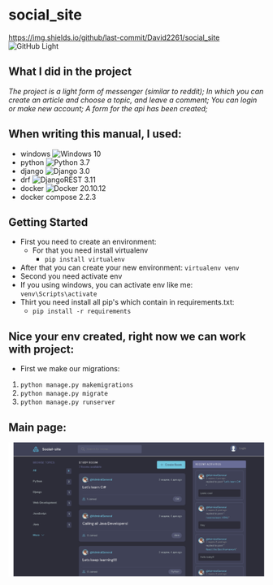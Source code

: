 # social_site
https://img.shields.io/github/last-commit/David2261/social_site
![GitHub Light](https://github.com/github-light.png#gh-dark-mode-only)

## What I did in the project
*The project is a light form of messenger (similar to reddit);
In which you can create an article and choose a topic, and leave a comment;
You can login or make new account;
A form for the api has been created;*

## When writing this manual, I used:
- windows ![Windows](https://img.shields.io/badge/Windows-0078D6?style=for-the-badge&logo=windows&logoColor=white) 10
- python ![Python](https://img.shields.io/badge/python-3670A0?style=for-the-badge&logo=python&logoColor=ffdd54) 3.7
- django ![Django](https://img.shields.io/badge/django-%23092E20.svg?style=for-the-badge&logo=django&logoColor=white) 3.0
- drf ![DjangoREST](https://img.shields.io/badge/DJANGO-REST-ff1709?style=for-the-badge&logo=django&logoColor=white&color=ff1709&labelColor=gray) 3.11
- docker ![Docker](https://img.shields.io/badge/docker-%230db7ed.svg?style=for-the-badge&logo=docker&logoColor=white) 20.10.12
- docker compose 2.2.3

## Getting Started
- First you need to create an environment:
  - For that you need install virtualenv
    - `pip install virtualenv`
- After that you can create your new environment:
`virtualenv venv`
- Second you need activate env
- If you using windows, you can activate env like me:
`venv\Scripts\activate`
- Thirt you need install all pip's which contain in requirements.txt:
  - `pip install -r requirements`

## Nice your env created, right now we can work with project:
- First we make our migrations:
1. `python manage.py makemigrations`
2. `python manage.py migrate`
3. `python manage.py runserver`

## Main page:
![alt text](static/images/main_page.png "Main Page")